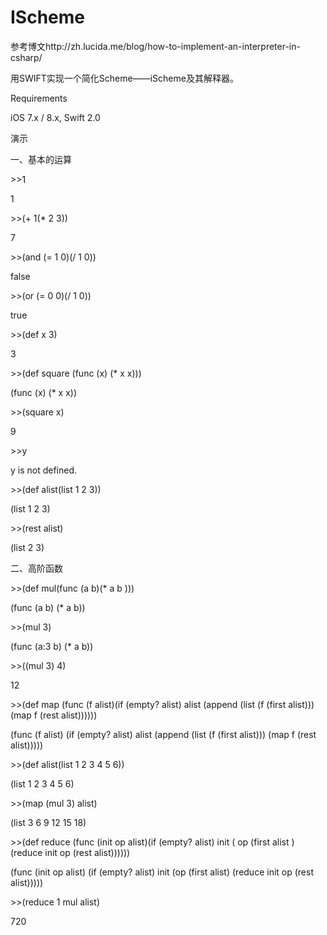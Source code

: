 IScheme
=======

参考博文http://zh.lucida.me/blog/how-to-implement-an-interpreter-in-csharp/

用SWIFT实现一个简化Scheme——iScheme及其解释器。

Requirements

iOS 7.x / 8.x, Swift 2.0

演示

一、基本的运算

\>>1

1

\>>(+ 1(* 2 3))

7

\>>(and (= 1 0)(/ 1 0))

false

\>>(or (= 0 0)(/ 1 0))

true

\>>(def x 3)

3

\>>(def square (func (x) (* x x)))

(func (x) (* x x))

\>>(square x)

9

\>>y

y is not defined.

\>>(def alist(list 1 2 3))

(list 1 2 3)

\>>(rest alist)

(list 2 3)

二、高阶函数

\>>(def mul(func (a b)(* a b )))

(func (a b) (* a b))

\>>(mul 3)

(func (a:3 b) (* a b))

\>>((mul 3) 4)

12

\>>(def map (func (f alist)(if (empty? alist) alist (append (list (f (first alist)))(map f (rest alist))))))

(func (f alist) (if (empty? alist) alist (append (list (f (first alist))) (map f (rest alist)))))

\>>(def alist(list 1 2 3 4 5 6))

(list 1 2 3 4 5 6)

\>>(map (mul 3) alist)

(list 3 6 9 12 15 18)

\>>(def reduce (func (init op alist)(if (empty? alist) init ( op (first alist )(reduce init op (rest alist))))))

(func (init op alist) (if (empty? alist) init (op (first alist) (reduce init op (rest alist)))))

\>>(reduce 1 mul alist)

720

